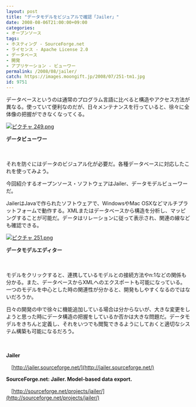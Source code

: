 ```yaml
---
layout: post
title: "データモデルをビジュアルで確認「Jailer」"
date: 2008-08-06T21:00:00+09:00
categories:
- オープンソース
tags: 
- ホスティング - SourceForge.net
- ライセンス - Apache License 2.0
- データベース
- 開発
- アプリケーション - ビューワー
permalink: /2008/08/jailer/
catch: https://images.moongift.jp/2008/07/251-tm1.jpg
id: 9751
---
```

データベースというのは通常のプログラム言語に比べると構造やアクセス方法が異なる。使っていて便利なのだが、日々メンテナンスを行っていると、徐々に全体像の把握ができなくなってくる。

  

[![ピクチャ 249.png](https://images.moongift.jp/2008/07/249-tm.jpg)](https://images.moongift.jp/2008/07/249.jpg)  
  
**データビューワー**

  

　

  

それを防ぐにはデータのビジュアル化が必要だ。各種データベースに対応したこれを使ってみよう。

  

今回紹介するオープンソース・ソフトウェアはJailer、データモデルビューワーだ。

  
  
<!--more-->  

JailerはJavaで作られたソフトウェアで、WindowsやMac OSXなどマルチプラットフォームで動作する。XMLまたはデータベースから構造を分析し、マッピングすることが可能だ。データはリレーションに従って表示され、関連の線なども確認できる。

  

[![ピクチャ 251.png](https://images.moongift.jp/2008/07/251-tm1.jpg)](https://images.moongift.jp/2008/07/2511.jpg)  
  
**データモデルエディター**

  

　

  

モデルをクリックすると、連携しているモデルとの接続方法やn:1などの関係も分かる。また、データベースからXMLへのエクスポートも可能になっている。一つのモデルを中心とした時の関連性が分かると、開発もしやすくなるのではないだろうか。

  

日々の開発の中で徐々に機能追加している場合は分からないが、大きな変更をしようと思った時にデータ構造の把握をしているか否かは大きな問題だ。データモデルをきちんと定義し、それをいつでも閲覧できるようにしておくと適切なシステム構築も可能になるだろう。

  

　

  

**Jailer**  
  
　[http://jailer.sourceforge.net/](http://jailer.sourceforge.net/)

  

**SourceForge.net: Jailer. Model-based data export.**  
  
　[http://sourceforge.net/projects/jailer/](http://sourceforge.net/projects/jailer/)

  
